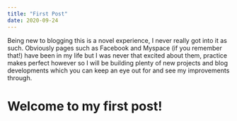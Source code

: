 ```yaml
---
title: "First Post"
date: 2020-09-24
---
```


Being new to blogging this is a novel experience, I never really got into it as such. Obviously pages such as Facebook and Myspace (if you remember that!) have been in my life
but I was never that excited about them, practice makes perfect however so I will be building plenty of new projects and blog developments which you can keep an eye out for 
and see my improvements through.
# Welcome to my first post!
